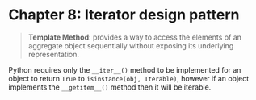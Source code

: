 # Chapter 8: Iterator design pattern

> **Template Method**: provides a way to access the elements of an aggregate object sequentially without exposing its underlying representation.

Python requires only the `__iter__()` method to be implemented for an object to return `True` to `isinstance(obj, Iterable)`, however if an object implements the `__getitem__()` method then it will be iterable.